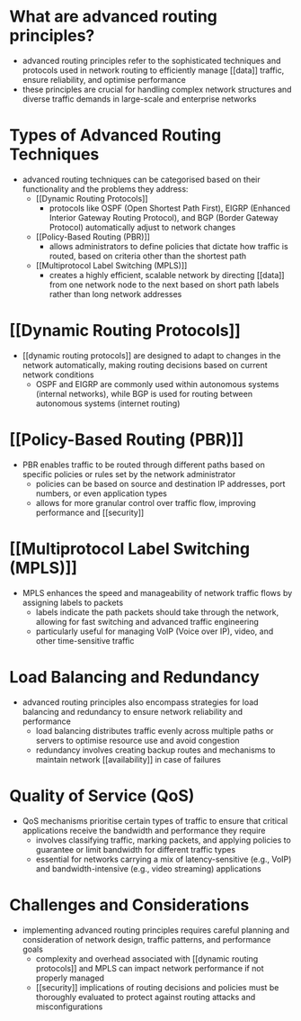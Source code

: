 # What are advanced routing principles?
- advanced routing principles refer to the sophisticated techniques and protocols used in network routing to efficiently manage [[data]] traffic, ensure reliability, and optimise performance
- these principles are crucial for handling complex network structures and diverse traffic demands in large-scale and enterprise networks

# Types of Advanced Routing Techniques
- advanced routing techniques can be categorised based on their functionality and the problems they address:
	- [[Dynamic Routing Protocols]]
		- protocols like OSPF (Open Shortest Path First), EIGRP (Enhanced Interior Gateway Routing Protocol), and BGP (Border Gateway Protocol) automatically adjust to network changes
	- [[Policy-Based Routing (PBR)]]
		- allows administrators to define policies that dictate how traffic is routed, based on criteria other than the shortest path
	- [[Multiprotocol Label Switching (MPLS)]]
		- creates a highly efficient, scalable network by directing [[data]] from one network node to the next based on short path labels rather than long network addresses

# [[Dynamic Routing Protocols]]
- [[dynamic routing protocols]] are designed to adapt to changes in the network automatically, making routing decisions based on current network conditions
	- OSPF and EIGRP are commonly used within autonomous systems (internal networks), while BGP is used for routing between autonomous systems (internet routing)

# [[Policy-Based Routing (PBR)]]
- PBR enables traffic to be routed through different paths based on specific policies or rules set by the network administrator
	- policies can be based on source and destination IP addresses, port numbers, or even application types
	- allows for more granular control over traffic flow, improving performance and [[security]]

# [[Multiprotocol Label Switching (MPLS)]]
- MPLS enhances the speed and manageability of network traffic flows by assigning labels to packets
	- labels indicate the path packets should take through the network, allowing for fast switching and advanced traffic engineering
	- particularly useful for managing VoIP (Voice over IP), video, and other time-sensitive traffic

# Load Balancing and Redundancy
- advanced routing principles also encompass strategies for load balancing and redundancy to ensure network reliability and performance
	- load balancing distributes traffic evenly across multiple paths or servers to optimise resource use and avoid congestion
	- redundancy involves creating backup routes and mechanisms to maintain network [[availability]] in case of failures

# Quality of Service (QoS)
- QoS mechanisms prioritise certain types of traffic to ensure that critical applications receive the bandwidth and performance they require
	- involves classifying traffic, marking packets, and applying policies to guarantee or limit bandwidth for different traffic types
	- essential for networks carrying a mix of latency-sensitive (e.g., VoIP) and bandwidth-intensive (e.g., video streaming) applications

# Challenges and Considerations
- implementing advanced routing principles requires careful planning and consideration of network design, traffic patterns, and performance goals
	- complexity and overhead associated with [[dynamic routing protocols]] and MPLS can impact network performance if not properly managed
	- [[security]] implications of routing decisions and policies must be thoroughly evaluated to protect against routing attacks and misconfigurations